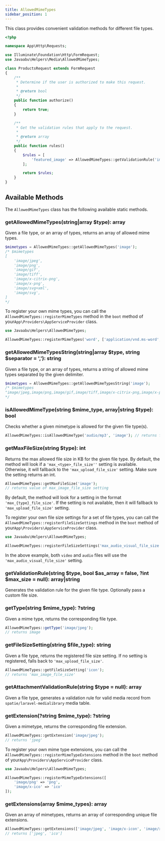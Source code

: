 ```yaml
---
title: AllowedMimeTypes
sidebar_position: 1
---
```


This class provides convenient validation methods for different file types.

```php
<?php

namespace App\Http\Requests;

use Illuminate\Foundation\Http\FormRequest;
use Javaabu\Helpers\Media\AllowedMimeTypes;

class ProductsRequest extends FormRequest
{
    /**
     * Determine if the user is authorized to make this request.
     *
     * @return bool
     */
    public function authorize()
    {
        return true;
    }

    /**
     * Get the validation rules that apply to the request.
     *
     * @return array
     */
    public function rules()
    {       
        $rules = [
            'featured_image' => AllowedMimeTypes::getValidationRule('image'),
        ];

        return $rules;
    }
}

```

## Available Methods

The `AllowedMimeTypes` class has the following available static methods.

### getAllowedMimeTypes(string|array $type): array

Given a file type, or an array of types, returns an array of allowed mime types.

```php
$mimetypes = AllowedMimeTypes::getAllowedMimeTypes('image');
/* $mimetypes 
[
    'image/jpeg',
    'image/png',
    'image/gif',
    'image/tiff',
    'image/x-citrix-png',
    'image/x-png',
    'image/svg+xml',
    'image/svg',
]
*/
```

To register your own mime types, you can call the `AllowedMimeTypes::registerMimeTypes` method in the `boot` method of your`App\Providers\AppServiceProvider` class.

```php
use Javaabu\Helpers\AllowedMimeTypes;

AllowedMimeTypes::registerMimeTypes('word', ['application/vnd.ms-word', 'text/plain']);
```

### getAllowedMimeTypesString(string|array $type, string $separator = ','): string

Given a file type, or an array of types, returns a string of allowed mime types separated by the given delimiter.

```php
$mimetypes = AllowedMimeTypes::getAllowedMimeTypesString('image');
/* $mimetypes 
"image/jpeg,image/png,image/gif,image/tiff,image/x-citrix-png,image/x-png,image/svg+xml,image/svg"
*/
```

### isAllowedMimeType(string $mime_type, array|string $type): bool

Checks whether a given mimetype is allowed for the given file type(s).

```php
AllowedMimeTypes::isAllowedMimeType('audio/mp3', 'image'); // returns false
```

### getMaxFileSize(string $type): int

Returns the max allowed file size in KB for the given file type. By default, the method will look if a `'max_<type>_file_size''` setting is available. Otherwise, it will fallback to the `'max_upload_file_size'` setting. Make sure the setting returns an int.

```php
AllowedMimeTypes::getMaxFileSize('image');
// returns value of max_image_file_size setting
```

By default, the method will look for a setting in the format `'max_{type}_file_size'`. If the setting is not available, then it will fallback to `'max_upload_file_size'` setting.

To register your own file size settings for a set of file types, you can call the `AllowedMimeTypes::registerFileSizeSettings` method in the `boot` method of your`App\Providers\AppServiceProvider` class.

```php
use Javaabu\Helpers\AllowedMimeTypes;

AllowedMimeTypes::registerFileSizeSettings('max_audio_visual_file_size', ['video', 'audio']);
```

In the above example, both `video` and `audio` files will use the `'max_audio_visual_file_size'` setting.

### getValidationRule(string $type, bool $as_array = false, ?int $max_size = null): array|string

Generates the validation rule for the given file type. Optionally pass a custom file size.

### getType(string $mime_type): ?string

Given a mime type, returns the corresponding file type.

```php
AllowedMimeTypes::getType('image/jpeg');
// returns image
```

### getFileSizeSetting(string $file_type): string

Given a file type, returns the registered file size setting. If no setting is registered, falls back to `'max_upload_file_size'`.

```php
AllowedMimeTypes::getFileSizeSetting('icon');
// returns 'max_image_file_size'
```

### getAttachmentValidationRule(string $type = null): array

Given a file type, generates a validation rule for valid media record from `spatie/laravel-medialibrary` media table.

### getExtension(?string $mime_type): ?string

Given a mimetype, returns the corresponding file extension.

```php
AllowedMimeTypes::getExtension('image/jpeg');
// returns 'jpeg'
```

To register your own mime type extensions, you can call the `AllowedMimeTypes::registerMimeTypeExtensions` method in the `boot` method of your`App\Providers\AppServiceProvider` class.

```php
use Javaabu\Helpers\AllowedMimeTypes;

AllowedMimeTypes::registerMimeTypeExtensions([
    'image/png' => 'png',
    'image/x-ico' => 'ico'
]);
```

### getExtensions(array $mime_types): array

Given an array of mimetypes, returns an array of corresponding unique file extensions.

```php
AllowedMimeTypes::getExtensions(['image/jpeg', 'image/x-icon', 'image/x-ico']);
// returns ['jpeg', 'ico']
```



